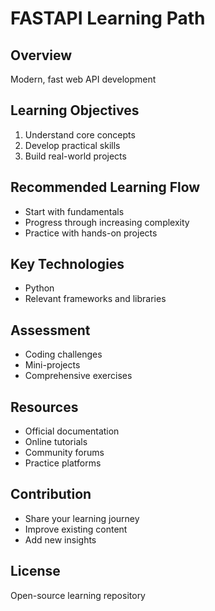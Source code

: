 ﻿# FASTAPI Learning Path

## Overview
Modern, fast web API development

## Learning Objectives
1. Understand core concepts
2. Develop practical skills
3. Build real-world projects

## Recommended Learning Flow
- Start with fundamentals
- Progress through increasing complexity
- Practice with hands-on projects

## Key Technologies
- Python
- Relevant frameworks and libraries

## Assessment
- Coding challenges
- Mini-projects
- Comprehensive exercises

## Resources
- Official documentation
- Online tutorials
- Community forums
- Practice platforms

## Contribution
- Share your learning journey
- Improve existing content
- Add new insights

## License
Open-source learning repository
